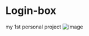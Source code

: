 # Login-box
my 1st personal project
![image](https://github.com/ermoaltm2ee/Login-box/assets/150553936/e260490b-4aaf-45e6-945a-9a27f69112eb)
